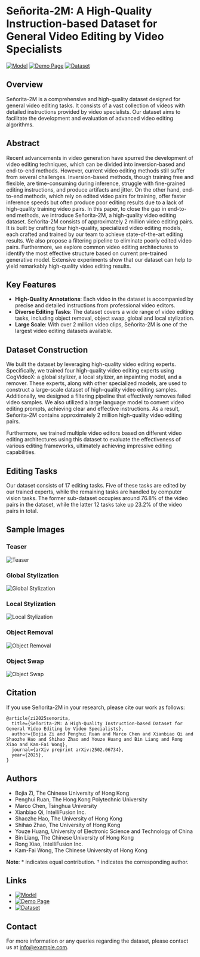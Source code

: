 # Señorita-2M: A High-Quality Instruction-based Dataset for General Video Editing by Video Specialists


[![Model](https://img.shields.io/badge/HuggingFace-Model-blue)](https://huggingface.co/PengWeixuanSZU/Senorita-2M) 
[![Demo Page](https://img.shields.io/badge/Website-Demo%20Page-green)](https://senorita-2m-dataset.github.io/) 
[![Dataset](https://img.shields.io/badge/HuggingFace-Dataset-orange)](https://huggingface.co/datasets/SENORITADATASET/Senorita)

## Overview

Señorita-2M is a comprehensive and high-quality dataset designed for general video editing tasks. It consists of a vast collection of videos with detailed instructions provided by video specialists. Our dataset aims to facilitate the development and evaluation of advanced video editing algorithms.

## Abstract

Recent advancements in video generation have spurred the development of video editing techniques, which can be divided into inversion-based and end-to-end methods. However, current video editing methods still suffer from several challenges. Inversion-based methods, though training free and flexible, are time-consuming during inference, struggle with fine-grained editing instructions, and produce artifacts and jitter. On the other hand, end-to-end methods, which rely on edited video pairs for training, offer faster inference speeds but often produce poor editing results due to a lack of high-quality training video pairs. In this paper, to close the gap in end-to-end methods, we introduce Señorita-2M, a high-quality video editing dataset. Señorita-2M consists of approximately 2 million video editing pairs. It is built by crafting four high-quality, specialized video editing models, each crafted and trained by our team to achieve state-of-the-art editing results. We also propose a filtering pipeline to eliminate poorly edited video pairs. Furthermore, we explore common video editing architectures to identify the most effective structure based on current pre-trained generative model. Extensive experiments show that our dataset can help to yield remarkably high-quality video editing results.

## Key Features

- **High-Quality Annotations**: Each video in the dataset is accompanied by precise and detailed instructions from professional video editors.
- **Diverse Editing Tasks**: The dataset covers a wide range of video editing tasks, including object removal, object swap, global and local stylization.
- **Large Scale**: With over 2 million video clips, Señorita-2M is one of the largest video editing datasets available.

## Dataset Construction

We built the dataset by leveraging high-quality video editing experts. Specifically, we trained four high-quality video editing experts using CogVideoX: a global stylizer, a local stylizer, an inpainting model, and a remover. These experts, along with other specialized models, are used to construct a large-scale dataset of high-quality video editing samples. Additionally, we designed a filtering pipeline that effectively removes failed video samples. We also utilized a large language model to convert video editing prompts, achieving clear and effective instructions. As a result, Señorita-2M contains approximately 2 million high-quality video editing pairs.

Furthermore, we trained multiple video editors based on different video editing architectures using this dataset to evaluate the effectiveness of various editing frameworks, ultimately achieving impressive editing capabilities.

## Editing Tasks

Our dataset consists of 17 editing tasks. Five of these tasks are edited by our trained experts, while the remaining tasks are handled by computer vision tasks. The former sub-dataset occupies around 76.8% of the video pairs in the dataset, while the latter 12 tasks take up 23.2% of the video pairs in total.

## Sample Images

### Teaser
![Teaser](imgs/teaser.PNG)

### Global Stylization
![Global Stylization](imgs/global_stylization.PNG)

### Local Stylization
![Local Stylization](imgs/local_stylization.PNG)

### Object Removal
![Object Removal](imgs/object_removal.PNG)

### Object Swap
![Object Swap](imgs/object_swap.PNG)

## Citation

If you use Señorita-2M in your research, please cite our work as follows:

```
@article{zi2025senorita,
  title={Señorita-2M: A High-Quality Instruction-based Dataset for General Video Editing by Video Specialists},
  author={Bojia Zi and Penghui Ruan and Marco Chen and Xianbiao Qi and Shaozhe Hao and Shihao Zhao and Youze Huang and Bin Liang and Rong Xiao and Kam-Fai Wong},
  journal={arXiv preprint arXiv:2502.06734},
  year={2025},
}
```

## Authors

- Bojia Zi, The Chinese University of Hong Kong
- Penghui Ruan, The Hong Kong Polytechnic University
- Marco Chen, Tsinghua University
- Xianbiao Qi, IntelliFusion Inc.
- Shaozhe Hao, The University of Hong Kong
- Shihao Zhao, The University of Hong Kong
- Youze Huang, University of Electronic Science and Technology of China
- Bin Liang, The Chinese University of Hong Kong
- Rong Xiao, IntelliFusion Inc.
- Kam-Fai Wong, The Chinese University of Hong Kong

**Note**: * indicates equal contribution. † indicates the corresponding author.

## Links

- [![Model](https://img.shields.io/badge/HuggingFace-Model-blue)](https://huggingface.co/PengWeixuanSZU/Senorita-2M)
- [![Demo Page](https://img.shields.io/badge/Website-Demo%20Page-green)](https://senorita-2m-dataset.github.io/)
- [![Dataset](https://img.shields.io/badge/HuggingFace-Dataset-orange)](https://huggingface.co/datasets/SENORITADATASET/Senorita)

## Contact

For more information or any queries regarding the dataset, please contact us at [info@example.com](mailto:info@example.com).
